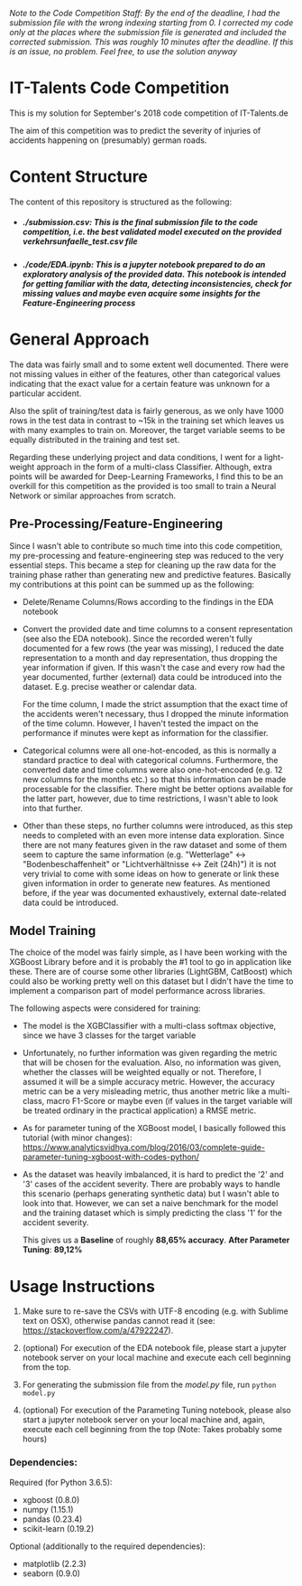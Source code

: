 *Note to the Code Competition Staff: By the end of the deadline, I had the submission file with the wrong indexing starting from 0. I corrected my code only at the places where the submission file is generated and included the corrected submission. This was roughly 10 minutes after the deadline. If this is an issue, no problem. Feel free, to use the solution anyway*

# IT-Talents Code Competition

This is my solution for September's 2018 code competition of IT-Talents.de

The aim of this competition was to predict the severity of injuries of accidents happening on (presumably) german roads. 

# Content Structure

The content of this repository is structured as the following:

- ##### ./submission.csv: This is the final submission file to the code competition, i.e. the best validated model executed on the provided *verkehrsunfaelle_test.csv* file

- ##### ./code/EDA.ipynb: This is a jupyter notebook prepared to do an exploratory analysis of the provided data. This notebook is intended for getting familiar with the data, detecting inconsistencies, check for missing values and maybe even acquire some insights for the Feature-Engineering process 

# General Approach

The data was fairly small and to some extent well documented. There were not missing values in either of the features, other than categorical values indicating that the exact value for a certain feature was unknown for a particular accident.

Also the split of training/test data is fairly generous, as we only have 1000 rows in the test data in contrast to ~15k in the training set which leaves us with many examples to train on. Moreover, the target variable seems to be equally distributed in the training and test set.

Regarding these underlying project and data conditions, I went for a light-weight approach in the form of a multi-class Classifier. Although, extra points will be awarded for Deep-Learning Frameworks, I find this to be an overkill for this competition as the provided is too small to train a Neural Network or similar approaches from scratch. 

## Pre-Processing/Feature-Engineering

Since I wasn't able to contribute so much time into this code competition, my pre-processing and feature-engineering step was reduced to the very essential steps. This became a step for cleaning up the raw data for the training phase rather than generating new and predictive features. Basically my contributions at this point can be summed up as the following:

- Delete/Rename Columns/Rows according to the findings in the EDA notebook

- Convert the provided date and time columns to a consent representation (see also the EDA notebook). Since the recorded weren't fully documented for a few rows (the year was missing), I reduced the date representation to a month and day representation, thus dropping the year information if given. If this wasn't the case and every row had the year documented, further (external) data could be introduced into the dataset. E.g. precise weather or calendar data.

  For the time column, I made the strict assumption that the exact time of the accidents weren't necessary, thus I dropped     the minute information of the time column. However, I haven't tested the impact on the performance if minutes were kept as   information for the classifier.

- Categorical columns were all one-hot-encoded, as this is normally a standard practice to deal with categorical columns. Furthermore, the converted date and time columns were also one-hot-encoded (e.g. 12 new columns for the months etc.) so that this information can be made processable for the classifier. There might be better options available for the latter part, however, due to time restrictions, I wasn't able to look into that further.

- Other than these steps, no further columns were introduced, as this step needs to completed with an even more intense data exploration. Since there are not many features given in the raw dataset and some of them seem to capture the same information (e.g. "Wetterlage" <-> "Bodenbeschaffenheit" or "Lichtverhältnisse <-> Zeit (24h)") it is not very trivial to come with some ideas on how to generate or link these given information in order to generate new features. As mentioned before, if the year was documented exhaustively, external date-related data could be introduced.

## Model Training

The choice of the model was fairly simple, as I have been working with the XGBoost Library before and it is probably the #1 tool to go in application like these. There are of course some other libraries (LightGBM, CatBoost) which could also be working pretty well on this dataset but I didn't have the time to implement a comparison part of model performance across libraries.

The following aspects were considered for training:

- The model is the XGBClassifier with a multi-class softmax objective, since we have 3 classes for the target variable
- Unfortunately, no further information was given regarding the metric that will be chosen for the evaluation. Also, no information was given, whether the classes will be weighted equally or not. Therefore, I assumed it will be a simple accuracy metric. However, the accuracy metric can be a very misleading metric, thus another metric like a multi-class, macro F1-Score or maybe even (if values in the target variable will be treated ordinary in the practical application) a RMSE metric.

- As for parameter tuning of the XGBoost model, I basically followed this tutorial (with minor changes): https://www.analyticsvidhya.com/blog/2016/03/complete-guide-parameter-tuning-xgboost-with-codes-python/

- As the dataset was heavily imbalanced, it is hard to predict the '2' and '3' cases of the accident severity. There are probably ways to handle this scenario (perhaps generating synthetic data) but I wasn't able to look into that. However, we can set a naive benchmark for the model and the training dataset which is simply predicting the class '1' for the accident severity.

  This gives us a **Baseline** of roughly **88,65% accuracy**. **After Parameter Tuning**: **89,12%**




# Usage Instructions

1. Make sure to re-save the CSVs with UTF-8 encoding (e.g. with Sublime text on OSX), otherwise pandas cannot read it (see: https://stackoverflow.com/a/47922247).

2. (optional) For execution of the EDA notebook file, please start a jupyter notebook server on your local machine and execute each cell beginning from the top.

3. For generating the submission file from the *model.py* file, run `python model.py`

4. (optional) For execution of the Parameting Tuning notebook, please also start a jupyter notebook server on your local machine and, again, execute each cell beginning from the top (Note: Takes probably some hours)

### Dependencies:

Required (for Python 3.6.5):
  - xgboost (0.8.0)
  - numpy (1.15.1)
  - pandas (0.23.4)
  - scikit-learn (0.19.2)

Optional (additionally to the required dependencies):
   - matplotlib (2.2.3)
   - seaborn (0.9.0)
